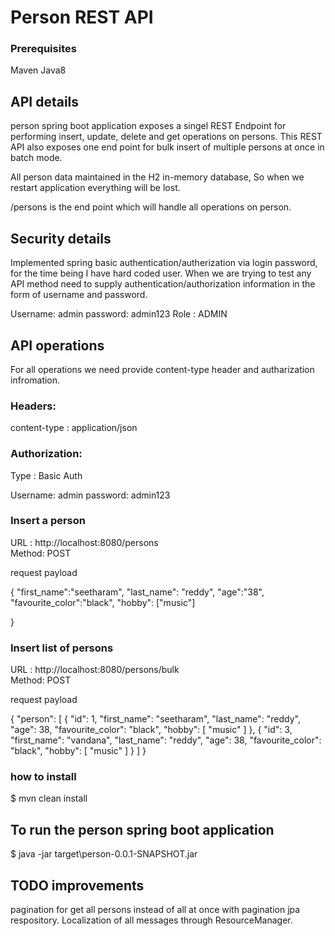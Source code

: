 # Person REST API

### Prerequisites
Maven
Java8

## API details

person spring boot application exposes a singel REST Endpoint for performing insert, update, delete and get operations on persons.
This REST API also exposes one end point for bulk insert of multiple persons at once in batch mode.

All person data maintained in the H2 in-memory database, So when we restart application everything will be lost.

/persons is the end point which will handle all operations on person.

## Security details

Implemented spring basic authentication/autherization via login password, for the time being I have hard coded user.
When we are trying to test any API method need to supply authentication/authorization information in the form of username and password.

Username:  admin
password:  admin123
Role    :  ADMIN


## API operations  

For all operations we need provide content-type header and autharization infromation.

### Headers:

content-type : application/json

### Authorization:

Type : Basic Auth  

Username:  admin
password:  admin123

### Insert a person 

URL :  http://localhost:8080/persons  
Method: POST

request payload

{
	"first_name":"seetharam",
	"last_name": "reddy",
	"age":"38",
	"favourite_color":"black",
	"hobby": ["music"]

}


### Insert list of persons
 

URL :  http://localhost:8080/persons/bulk  
Method: POST

request payload

{
    "person": [
        {
            "id": 1,
            "first_name": "seetharam",
            "last_name": "reddy",
            "age": 38,
            "favourite_color": "black",
            "hobby": [
                "music"
            ]
        },
        {
            "id": 3,
            "first_name": "vandana",
            "last_name": "reddy",
            "age": 38,
            "favourite_color": "black",
            "hobby": [
                "music"
            ]
        }
    ]
}


### how to install 

$ mvn clean install

## To run the person spring boot application

$ java -jar target\person-0.0.1-SNAPSHOT.jar



## TODO improvements

pagination for get all persons instead of all at once with pagination jpa respository.
Localization of all  messages through ResourceManager.
